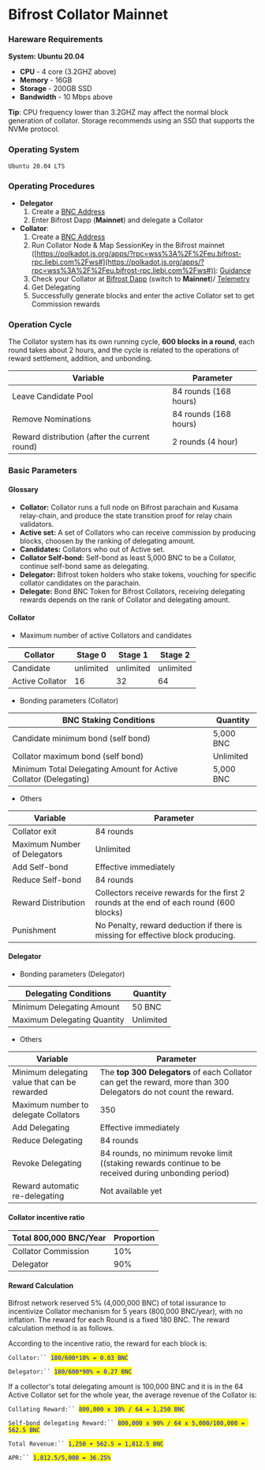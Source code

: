 # Bifrost Collator Mainnet

### Hareware Requirements

**System: Ubuntu 20.04**

* **CPU** - 4 core (3.2GHZ above)
* **Memory** - 16GB
* **Storage** - 200GB SSD
* **Bandwidth** - 10 Mbps above

**Tip**: CPU frequency lower than 3.2GHZ may affect the normal block generation of collator. Storage recommends using an SSD that supports the NVMe protocol.

### Operating System

`Ubuntu 20.04 LTS`

### Operating Procedures

* **Delegator**
  1. Create a [BNC Address](https://wiki.bifrost.finance/start/create)
  2. Enter Bifrost Dapp (**Mainnet**) and delegate a Collator
* **Collator**:
  1. Create a [BNC Address](https://wiki.bifrost.finance/start/create)
  2. Run Collator Node & Map SessionKey in the Bifrost mainnet ([https://polkadot.js.org/apps/?rpc=wss%3A%2F%2Feu.bifrost-rpc.liebi.com%2Fws#](https://polkadot.js.org/apps/?rpc=wss%3A%2F%2Feu.bifrost-rpc.liebi.com%2Fws#)): [Guidance](https://wiki.bifrost.finance/node/run-a-collator-node)
  3. Check your Collator at [Bifrost Dapp](https://bifrost.app/collator) (switch to **Mainnet**)/ [Telemetry](https://telemetry.polkadot.io/#list/0x9f28c6a68e0fc9646eff64935684f6eeeece527e37bbe1f213d22caa1d9d6bed)
  4. Get Delegating
  5. Successfully generate blocks and enter the active Collator set to get Commission rewards

### Operation Cycle

The Collator system has its own running cycle, **600 blocks in a round**, each round takes about 2 hours, and the cycle is related to the operations of reward settlement, addition, and unbonding.

| Variable                                      | Parameter             |
| --------------------------------------------- | --------------------- |
| Leave Candidate Pool                          | 84 rounds (168 hours) |
| Remove Nominations                            | 84 rounds (168 hours) |
| Reward distribution (after the current round) | 2 rounds (4 hour)     |

### Basic Parameters

#### Glossary

* **Collator:** Collator runs a full node on Bifrost parachain and Kusama relay-chain, and produce the state transition proof for relay chain validators.
* **Active set:** A set of Collators who can receive commission by producing blocks, choosen by the ranking of delegating amount.
* **Candidates:** Collators who out of Active set.
* **Collator Self-bond:** Self-bond as least 5,000 BNC to be a Collator, continue self-bond same as delegating.
* **Delegator:** Bifrost token holders who stake tokens, vouching for specific collator candidates on the parachain.
* **Delegate:** Bond BNC Token for Bifrost Collators, receiving delegating rewards depends on the rank of Collator and delegating amount.

#### Collator

* Maximum number of active Collators and candidates

| Collator        | Stage 0   | Stage 1   | Stage 2   |
| --------------- | --------- | --------- | --------- |
| Candidate       | unlimited | unlimited | unlimited |
| Active Collator | 16        | 32        | 64        |

* Bonding parameters (Collator)

| BNC Staking Conditions                                           | Quantity  |
| ---------------------------------------------------------------- | --------- |
| Candidate minimum bond (self bond)                               | 5,000 BNC |
| Collator maximum bond (self bond)                                | Unlimited |
| Minimum Total Delegating Amount for Active Collator (Delegating) | 5,000 BNC |

* Others

| Variable                     | Parameter                                                                               |
| ---------------------------- | --------------------------------------------------------------------------------------- |
| Collator exit                | 84 rounds                                                                               |
| Maximum Number of Delegators | Unlimited                                                                               |
| Add Self-bond                | Effective immediately                                                                   |
| Reduce Self-bond             | 84 rounds                                                                               |
| Reward Distribution          | Collectors receive rewards for the first 2 rounds at the end of each round (600 blocks) |
| Punishment                   | No Penalty, reward deduction if there is missing for effective block producing.         |

#### Delegator

* Bonding parameters (Delegator)

| Delegating Conditions       | Quantity  |
| --------------------------- | --------- |
| Minimum Delegating Amount   | 50 BNC    |
| Maximum Delegating Quantity | Unlimited |

* Others

| Variable                                      | Parameter                                                                                                         |
| --------------------------------------------- | ----------------------------------------------------------------------------------------------------------------- |
| Minimum delegating value that can be rewarded | The **top 300 Delegators** of each Collator can get the reward, more than 300 Delegators do not count the reward. |
| Maximum number to delegate Collators          | 350                                                                                                               |
| Add Delegating                                | Effective immediately                                                                                             |
| Reduce Delegating                             | 84 rounds                                                                                                         |
| Revoke Delegating                             | 84 rounds, no minimum revoke limit ((staking rewards continue to be received during unbonding period)             |
| Reward automatic re-delegating                | Not available yet                                                                                                 |

#### Collator incentive ratio

| Total 800,000 BNC/Year | Proportion |
| ---------------------- | ---------- |
| Collator Commission    | 10%        |
| Delegator              | 90%        |

#### Reward Calculation

Bifrost network reserved 5% (4,000,000 BNC) of total issurance to incentivize Collator mechanism for 5 years (800,000 BNC/year), with no inflation. The reward for each Round is a fixed 180 BNC. The reward calculation method is as follows.

According to the incentive ratio, the reward for each block is:

`Collator:`` `<mark style="color:blue;">`180/600*10% = 0.03 BNC`</mark>

`Delegator:`` `<mark style="color:blue;">`180/600*90% = 0.27 BNC`</mark>

If a collector's total delegating amount is 100,000 BNC and it is in the 64 Active Collator set for the whole year, the average revenue of the Collator is:

`Collating Reward:`` `<mark style="color:blue;">`800,000 x 10% / 64 = 1,250 BNC`</mark>

`Self-bond delegating Reward:`` `<mark style="color:blue;">`800,000 x 90% / 64 x 5,000/100,000 = 562.5 BNC`</mark>

`Total Revenue:`` `<mark style="color:blue;">`1,250 + 562.5 = 1,812.5 BNC`</mark>

`APR:`` `<mark style="color:blue;">`1,812.5/5,000 = 36.25%`</mark>
